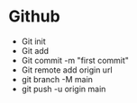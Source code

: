 # Github

- Git init
- Git add
- Git commit -m "first commit"
- Git remote add origin url
- git branch -M main
- git push -u origin main
